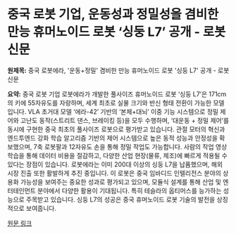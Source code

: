 # 중국 로봇 기업, 운동성과 정밀성을 겸비한 만능 휴머노이드 로봇 ‘싱둥 L7’ 공개 - 로봇신문

**원제목:** 중국 로봇에라, '운동+정밀' 겸비한 만능 휴머노이드 로봇 '싱둥 L7' 공개 - 로봇신문

**요약:** 중국 로봇 기업 로봇에라가 개발한 풀사이즈 휴머노이드 로봇 ‘싱둥 L7’은 171cm의 키에 55자유도를 자랑하며, 세계 최초로 실물 크기와 반신 형태 전환이 가능한 모델입니다.  VLA 초거대 모델 ‘에라-42’ 기반의  ‘본체+대뇌’ 이중 기능 시스템으로 정밀 제어와 고난도 동작(스트리트 댄스, 브레이킹 등)을 모두 수행하며,  ‘대운동 + 정밀 제어’를 동시에 구현한 중국 최초의 풀사이즈 로봇으로 평가받고 있습니다.  관절 모터의 혁신과 엔드투엔드 강화 학습 알고리즘 기반의 제어 시스템으로 높은 동적 성능과 안정성을 확보했으며, 7축 로봇팔과 12자유도 손을 통해 정밀 작업도 가능합니다.  사람의 작업 영상 학습을 통해 데이터 비용을 절감하고, 다양한 산업 현장(물류, 제조)에 빠르게 적용될 수 있다는 장점이 있습니다.  로봇에라는 이미 200대 이상의 싱둥 L7을 납품했으며, 해외 시장 진출 또한 활발하게 추진 중입니다.  이 로봇은 중국 임바디드 인텔리전스 분야의 상용화 가능성을 보여주는 중요한 성과로 평가되고 있으며,  모듈식 설계를 통해  산업 및 엔터테인먼트 분야에서 다양한 활용이 기대됩니다. 특히 테슬라의 옵티머스를 능가하는 성능으로 주목받고 있습니다.  싱둥 L7의 성공은 중국 휴머노이드 로봇 기술의 발전을 상징적으로 보여줍니다.

[원문 링크](https://www.irobotnews.com/news/articleView.html?idxno=41388)
